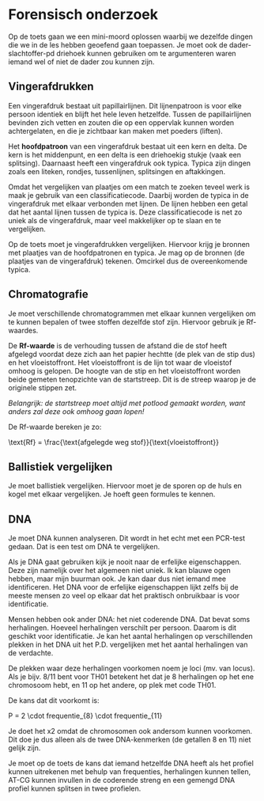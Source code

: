 # Forensisch onderzoek

Op de toets gaan we een mini-moord oplossen waarbij we dezelfde dingen die we in de les hebben geoefend gaan toepassen. Je moet ook de dader-slachtoffer-pd driehoek kunnen gebruiken om te argumenteren waren iemand wel of niet de dader zou kunnen zijn.

## Vingerafdrukken

Een vingerafdruk bestaat uit papillairlijnen. Dit lijnenpatroon is voor elke persoon identiek en blijft het hele leven hetzelfde. Tussen de papillairlijnen bevinden zich vetten en zouten die op een oppervlak kunnen worden achtergelaten, en die je zichtbaar kan maken met poeders (liften).

Het **hoofdpatroon** van een vingerafdruk bestaat uit een kern en delta. De kern is het middenpunt, en een delta is een driehoekig stukje (vaak een splitsing).
Daarnaast heeft een vingerafdruk ook typica. Typica zijn dingen zoals een liteken, rondjes, tussenlijnen, splitsingen en aftakkingen.

Omdat het vergelijken van plaatjes om een match te zoeken teveel werk is maak je gebruik van een classificatiecode. Daarbij worden de typica in de vingerafdruk met elkaar verbonden met lijnen. De lijnen hebben een getal dat het aantal lijnen tussen de typica is. Deze classificatiecode is net zo uniek als de vingerafdruk, maar veel makkelijker op te slaan en te vergelijken.

Op de toets moet je vingerafdrukken vergelijken. Hiervoor krijg je bronnen met plaatjes van de hoofdpatronen en typica.
Je mag op de bronnen (de plaatjes van de vingerafdruk) tekenen. Omcirkel dus de overeenkomende typica.


## Chromatografie

Je moet verschillende chromatogrammen met elkaar kunnen vergelijken om te kunnen bepalen of twee stoffen dezelfde stof zijn. Hiervoor gebruik je Rf-waardes. 

De **Rf-waarde** is de verhouding tussen de afstand die de stof heeft afgelegd voordat deze zich aan het papier hechtte (de plek van de stip dus) en het vloeistoffront. Het vloeistoffront is de lijn tot waar de vloeistof omhoog is gelopen. De hoogte van de stip en het vloeistoffront worden beide gemeten tenopzichte van de startstreep. Dit is de streep waarop je de originele stippen zet.

*Belangrijk: de startstreep moet altijd met potlood gemaakt worden, want anders zal deze ook omhoog gaan lopen!*

De Rf-waarde bereken je zo:

\text{Rf} = \frac{\text{afgelegde weg stof}}{\text{vloeistoffront}}


## Ballistiek vergelijken

Je moet ballistiek vergelijken. Hiervoor moet je de sporen op de huls en kogel met elkaar vergelijken. Je hoeft geen formules te kennen.


## DNA

Je moet DNA kunnen analyseren. Dit wordt in het echt met een PCR-test gedaan. Dat is een test om DNA te vergelijken.

Als je DNA gaat gebruiken kijk je nooit naar de erfelijke eigenschappen. Deze zijn namelijk over het algemeen niet uniek. Ik kan blauwe ogen hebben, maar mijn buurman ook. Je kan daar dus niet iemand mee identificeren. Het DNA voor de erfelijke eigenschappen lijkt zelfs bij de meeste mensen zo veel op elkaar dat het praktisch onbruikbaar is voor identificatie.

Mensen hebben ook ander DNA: het niet coderende DNA. Dat bevat soms herhalingen. Hoeveel herhalingen verschilt per persoon. Daarom is dit geschikt voor identificatie. Je kan het aantal herhalingen op verschillenden plekken in het DNA uit het P.D. vergelijken met het aantal herhalingen van de verdachte.

De plekken waar deze herhalingen voorkomen noem je loci (mv. van locus). Als je bijv. 8/11 bent voor TH01 betekent het dat je 8 herhalingen op het ene chromosoom hebt, en 11 op het andere, op plek met code TH01.

De kans dat dit voorkomt is:

P = 2 \cdot frequentie_{8} \cdot frequentie_{11}

Je doet het x2 omdat de chromosomen ook andersom kunnen voorkomen. Dit doe je dus alleen als de twee DNA-kenmerken (de getallen 8 en 11) niet gelijk zijn.

Je moet op de toets de kans dat iemand hetzelfde DNA heeft als het profiel kunnen uitrekenen met behulp van frequenties, herhalingen kunnen tellen, AT-CG kunnen invullen in de coderende streng en een gemengd DNA profiel kunnen splitsen in twee profielen.

